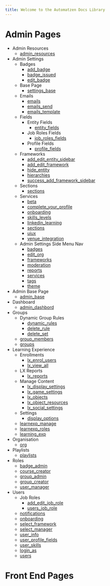```yaml
---
title: Welcome to the Automatzen Docs Library
---
```


# Admin Pages

- Admin Resources
  - [admin_resources](html/admin_resources_page.html)
- Admin Settings
  - Badges 
    - [add_badge](html/add_badge_page.html)
    - [badge_issued](html/badge_issued_page.html)
    - [edit_badge](html/edit_badge_page.html)
  - Base Page
    - [settings_base](html/settings_base_page.html)
  - Emails
    - [emails](html/emails_base_page.html)
    - [emails_send](html/emails_send_email_page.html)
    - [emails_template](html/emails_templates_page.html)
  - Fields
    - Entity Fields
      - [entity_fields](html/entity_fields_page.html)
    - Job Roles Fields
      - [job_roles_fields](html/job_roles_fields_page.html)
    - Profile Fields
      - [profile_fields](html/profile_fields.html)
  - Frameworks
    - [add_edit_entity_sidebar](html/add_edit_entity_sidebar.html)
    - [add_edit_framework](html/add_edit_framework_sidebar.html)
    - [hide_entity](html/hide_entity_modal.resource.html)
    - [hierarchies](html/hierarchies_page.html)
    - [success_add_framework_sidebar](html/success_add_framework_sidebar.html)
  - Sections
    - [sections](html/sections_page.html)
  - Services
    - [beta](html/beta_features_page.html)
    - [complete_your_profile](html/complete_your_profile_page.html)
    - [onboarding](html/service_onboarding_page.html)
    - [skills_levels](html/service_skills_and_levels_page.html)
    - [linkedin_learning](html/services_linkedin_learning_page.html)
    - [sections](html/services_sections_page.html)
    - [uiux](html/ui_ux_page.html)
    - [venue_integration](html/venue_integration_page.html)
  - Admin Settings Side Menu Nav
    - [badges](html/badges_page.html)
    - [edit_org](html/edit_organisation_page.html)
    - [frameworks](html/frameworks_page.html)
    - [moderation](html/moderation_page.html)
    - [reports](html/reports_page.html)
    - [services](html/services_page.html)
    - [tags](html/tags_page.html)
    - [theme](html/theme_page.html)
- Admin Base Page
  - [admin_base](html/admin_base_page.html)
- Dashboard
  - [admin_dashbord](html/dashboard_page.html)
- Groups
  - Dynamic Group Rules
    - [dynamic_rules](html/dynamic_rules_tab.html)
    - [delete_rule](html/delete_rule_modal.html)
    - [delete_set](html/delete_set_modal.html)
  - [group_members](html/group_members_tab.html)
  - [groups](html/groups_page.html)
- Learning Experience
  - Enrollments
    - [lx_enrol_users](html/learning_experience_enroll_users_page.html)
    - [lx_view_all](html/learning_experience_view_all_page.html)
  - LX Reports
    - [lx_reports](html/learnexp_reports_page.html)
  - Manage Content
    - [lx_display_settings](html/lx_manage_content_displaysettings_page.html)
    - [lx_game_settings](html/lx_manage_content_gamesettings_page.html)
    - [lx_objects](html/lx_manage_content_objects_page.html)
    - [lx_object_resources](html/lx_manage_content_objects_resources_modal.html)
    - [lx_social_settings](html/lx_manage_content_socialsettings_page.html)
  - Settings
    - [display_options](html/display_options_accordian_page.html)
  - [learnexp_manage](html/learnexp_manage_content_page.html)
  - [learnexp_roles](html/learnexp_roles_page.html)
  - [learning_exp](html/learning_experience_page.html)
- Organisation
  - [org](html/organisation_page.html)
- Playlists
  - [playlists](html/play-lists_page.html)
- Roles
  - [badge_admin](html/badge_admin_page.html)
  - [course_creator](html/course_creator_page.html)
  - [group_admin](html/group_admin_page.html)
  - [group_creator](html/group_creator_page.html)
  - [user_manager](html/user_manager_base_page.html)
- Users
  - Job Roles
    - [add_edit_job_role](html/add_edit_job_role_sidebar.html)
    - [users_job_role](html/users_job_roles_page.html)
  - [notifications](html/notifications_page.html)
  - [onboarding](html/onboarding_page.html)
  - [select_framework](html/select_framework_sidebar.html)
  - [select_manager](html/select_manager_sidebar.html)
  - [user_info](html/user_information_page.html)
  - [user_profile_fields](html/user_profile_fields_page.html)
  - [user_skills](html/user_skills_and_levels_page.html)
  - [login_as](html/users_login_as_user.html)
  - [users](html/users_page.html)


# Front End Pages
